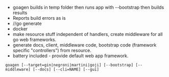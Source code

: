 * goagen builds in temp folder then runs app with --bootstrap then builds results
* Reports build errors as is
* //go generate
* docker
* make resource stuff independent of handlers, create middleware for all go web frameworks.
* generate docs, client, middleware code, bootstrap code (framework specific "controllers") from resource.
* battery included - provide default web app framework.

```
goagen [--target=gin|negroni|martini|goji] [--bootstrap] [--middleware] [--docs] [--cli=NAME] [--gui]
```
